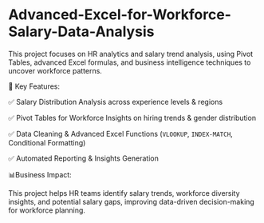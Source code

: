 # Advanced-Excel-for-Workforce-Salary-Data-Analysis
This project focuses on HR analytics and salary trend analysis, using Pivot Tables, advanced Excel formulas, and business intelligence techniques to uncover workforce patterns.

🚀 Key Features:

✅ Salary Distribution Analysis across experience levels & regions

✅ Pivot Tables for Workforce Insights on hiring trends & gender distribution

✅ Data Cleaning & Advanced Excel Functions (`VLOOKUP`, `INDEX-MATCH`, Conditional Formatting)

✅ Automated Reporting & Insights Generation

📊Business Impact:

This project helps HR teams identify salary trends, workforce diversity insights, and potential salary gaps, improving data-driven decision-making for workforce planning.
